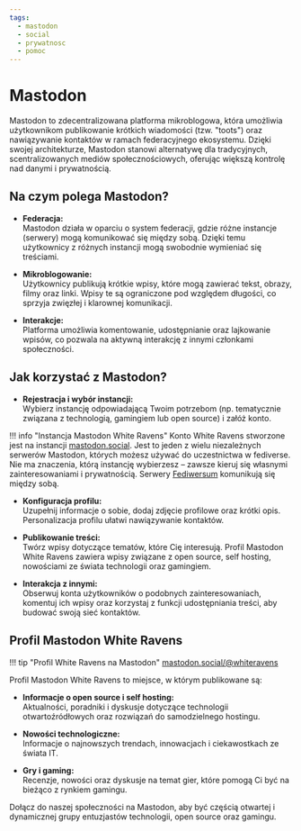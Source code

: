 ```yaml
---
tags:
  - mastodon
  - social
  - prywatnosc
  - pomoc
---
```


# Mastodon

Mastodon to zdecentralizowana platforma mikroblogowa, która umożliwia użytkownikom publikowanie krótkich wiadomości (tzw. "toots") oraz nawiązywanie kontaktów w ramach federacyjnego ekosystemu. Dzięki swojej architekturze, Mastodon stanowi alternatywę dla tradycyjnych, scentralizowanych mediów społecznościowych, oferując większą kontrolę nad danymi i prywatnością.

## Na czym polega Mastodon?

- **Federacja:**  
  Mastodon działa w oparciu o system federacji, gdzie różne instancje (serwery) mogą komunikować się między sobą. Dzięki temu użytkownicy z różnych instancji mogą swobodnie wymieniać się treściami.

- **Mikroblogowanie:**  
  Użytkownicy publikują krótkie wpisy, które mogą zawierać tekst, obrazy, filmy oraz linki. Wpisy te są ograniczone pod względem długości, co sprzyja zwięzłej i klarownej komunikacji.

- **Interakcje:**  
  Platforma umożliwia komentowanie, udostępnianie oraz lajkowanie wpisów, co pozwala na aktywną interakcję z innymi członkami społeczności.

## Jak korzystać z Mastodon?

- **Rejestracja i wybór instancji:**  
   Wybierz instancję odpowiadającą Twoim potrzebom (np. tematycznie związana z technologią, gamingiem lub open source) i załóż konto.

!!! info "Instancja Mastodon White Ravens"
    Konto White Ravens stworzone jest na instancji [mastodon.social](https://mastodon.social/about). Jest to jeden z wielu niezależnych serwerów Mastodon, których możesz używać do uczestnictwa w fediverse. Nie ma znaczenia, którą instancję wybierzesz – zawsze kieruj się własnymi zainteresowaniami i prywatnością. Serwery [Fediwersum](https://fediverse.pl/jak-dziala-fediwersum/) komunikują się między sobą.

- **Konfiguracja profilu:**  
   Uzupełnij informacje o sobie, dodaj zdjęcie profilowe oraz krótki opis. Personalizacja profilu ułatwi nawiązywanie kontaktów.

- **Publikowanie treści:**  
   Twórz wpisy dotyczące tematów, które Cię interesują. Profil Mastodon White Ravens zawiera wpisy związane z open source, self hosting, nowościami ze świata technologii oraz gamingiem.

- **Interakcja z innymi:**  
   Obserwuj konta użytkowników o podobnych zainteresowaniach, komentuj ich wpisy oraz korzystaj z funkcji udostępniania treści, aby budować swoją sieć kontaktów.

## Profil Mastodon White Ravens

!!! tip "Profil White Ravens na Mastodon"
    [mastodon.social/@whiteravens](https://mastodon.social/@whiteravens)

Profil Mastodon White Ravens to miejsce, w którym publikowane są:

- **Informacje o open source i self hosting:**  
  Aktualności, poradniki i dyskusje dotyczące technologii otwartoźródłowych oraz rozwiązań do samodzielnego hostingu.

- **Nowości technologiczne:**  
  Informacje o najnowszych trendach, innowacjach i ciekawostkach ze świata IT.

- **Gry i gaming:**  
  Recenzje, nowości oraz dyskusje na temat gier, które pomogą Ci być na bieżąco z rynkiem gamingu.

Dołącz do naszej społeczności na Mastodon, aby być częścią otwartej i dynamicznej grupy entuzjastów technologii, open source oraz gamingu.
